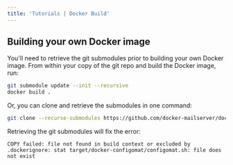 ```yaml
---
title: 'Tutorials | Docker Build'
---
```


## Building your own Docker image

You'll need to retrieve the git submodules prior to building your own Docker image. From within your copy of the git repo and build the Docker image, run:

```sh
git submodule update --init --recursive
docker build .
```

Or, you can clone and retrieve the submodules in one command:
```sh
git clone --recurse-submodules https://github.com/docker-mailserver/docker-mailserver
```

Retrieving the git submodules will fix the error:
```
COPY failed: file not found in build context or excluded by .dockerignore: stat target/docker-configomat/configomat.sh: file does not exist
```
